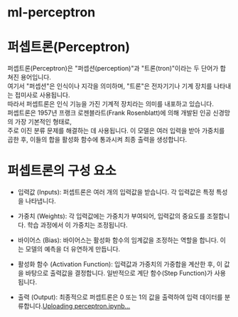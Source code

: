 # ml-perceptron

# 퍼셉트론(Perceptron)
퍼셉트론(Perceptron)은 "퍼셉션(perception)"과 "트론(tron)"이라는 두 단어가 합쳐진 용어입니다.   
여기서 "퍼셉션"은 인식이나 지각을 의미하며, "트론"은 전자기기나 기계 장치를 나타내는 접미사로 사용됩니다.  
따라서 퍼셉트론은 인식 기능을 가진 기계적 장치라는 의미를 내포하고 있습니다.  
퍼셉트론은 1957년 프랭크 로젠블라트(Frank Rosenblatt)에 의해 개발된 인공 신경망의 가장 기본적인 형태로,  
주로 이진 분류 문제를 해결하는 데 사용됩니다. 
이 모델은 여러 입력을 받아 가중치를 곱한 후, 이들의 합을 활성화 함수에 통과시켜 최종 출력을 생성합니다.    

# 퍼셉트론의 구성 요소
- 입력값 (Inputs): 퍼셉트론은 여러 개의 입력값을 받습니다. 각 입력값은 특정 특성을 나타냅니다.

- 가중치 (Weights): 각 입력값에는 가중치가 부여되어, 입력값의 중요도를 조절합니다. 학습 과정에서 이 가중치는 조정됩니다.

- 바이어스 (Bias): 바이어스는 활성화 함수의 임계값을 조정하는 역할을 합니다. 이는 모델의 예측을 더 유연하게 만듭니다.

- 활성화 함수 (Activation Function): 입력값과 가중치의 가중합을 계산한 후, 이 값을 바탕으로 출력값을 결정합니다. 일반적으로 계단 함수(Step Function)가 사용됩니다.

- 출력 (Output): 최종적으로 퍼셉트론은 0 또는 1의 값을 출력하여 입력 데이터를 분류합니다.[Uploading perceptron.ipynb…]()





